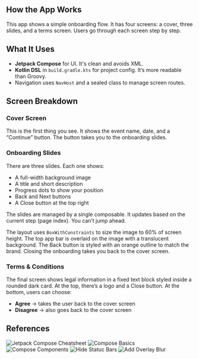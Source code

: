 ## How the App Works

This app shows a simple onboarding flow. It has four screens: a cover, three slides, and a terms screen. Users go through each screen step by step.

## What It Uses

- **Jetpack Compose** for UI. It's clean and avoids XML.
- **Kotlin DSL** in `build.gradle.kts` for project config. It’s more readable than Groovy.
- Navigation uses `NavHost` and a sealed class to manage screen routes.

## Screen Breakdown

### Cover Screen

This is the first thing you see. It shows the event name, date, and a “Continue” button. The button takes you to the onboarding slides.

### Onboarding Slides

There are three slides. Each one shows:
- A full-width background image
- A title and short description
- Progress dots to show your position
- Back and Next buttons
- A Close button at the top right

The slides are managed by a single composable. It updates based on the current step (page index). You can’t jump ahead.

The layout uses `BoxWithConstraints` to size the image to 60% of screen height. The top app bar is overlaid on the image with a translucent background. The Back button is styled with an orange outline to match the brand. Closing the onboarding takes you back to the cover screen.

### Terms & Conditions

The final screen shows legal information in a fixed text block styled inside a rounded dark card. At the top, there’s a logo and a Close button. At the bottom, users can choose:

- **Agree** -> takes the user back to the cover screen
- **Disagree** -> also goes back to the cover screen

## References

![Jetpack Compose Cheatsheet](https://blog.stackademic.com/jetpack-compose-cheatsheet-your-quick-guide-to-modern-android-ui-development-0f24b5d6b7fe)
![Compose Basics](https://developer.android.com/codelabs/jetpack-compose-basics#0)
![Compose Components](https://developer.android.com/develop/ui/compose/components)
![Hide Statuc Bars](https://developer.android.com/develop/ui/views/layout/immersive)
![Add Overlay Blur](https://timilehin-ty.medium.com/an-overlay-blur-with-androids-jetpack-compose-is-harder-than-it-should-be-e4e4e983cd11)